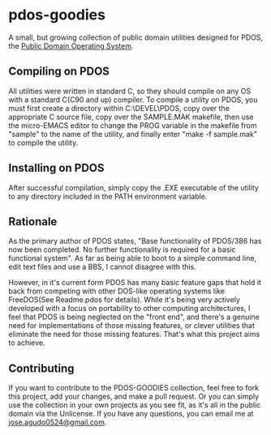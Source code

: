 # pdos-goodies

A small, but growing collection of public domain utilities designed for PDOS, the [Public Domain Operating System](https://www.pdos.org).

## Compiling on PDOS

All utilities were written in standard C, so they should compile on any OS with a standard C(C90 and up) compiler. To compile a utility on PDOS, you must first create a directory within C:\DEVEL\PDOS, copy over the appropriate C source file, copy over the SAMPLE.MAK makefile, then use the micro-EMACS editor to change the PROG variable in the makefile from "sample" to the name of the utility, and finally enter "make -f sample.mak" to compile the utility.

## Installing on PDOS

After successful compilation, simply copy the .EXE executable of the utility to any directory included in the PATH environment variable.

## Rationale

As the primary author of PDOS states, "Base functionality of PDOS/386 has now been completed. No further functionality is required for a basic functional system". As far as being able to boot to a simple command line, edit text files and use a BBS, I cannot disagree with this.

However, in it's current form PDOS has many basic feature gaps that hold it back from competing with other DOS-like operating systems like FreeDOS(See Readme.pdos for details). While it's being very actively developed with a focus on portability to other computing architectures, I feel that PDOS is being neglected on the "front end", and there's a genuine need for implementations of those missing features, or clever utilities that eliminate the need for those missing features. That's what this project aims to achieve.

## Contributing

If you want to contribute to the PDOS-GOODIES collection, feel free to fork this project, add your changes, and make a pull request. Or you can simply use the collection in your own projects as you see fit, as it's all in the public domain via the Unlicense. If you have any questions, you can email me at jose.agudo0524@gmail.com.